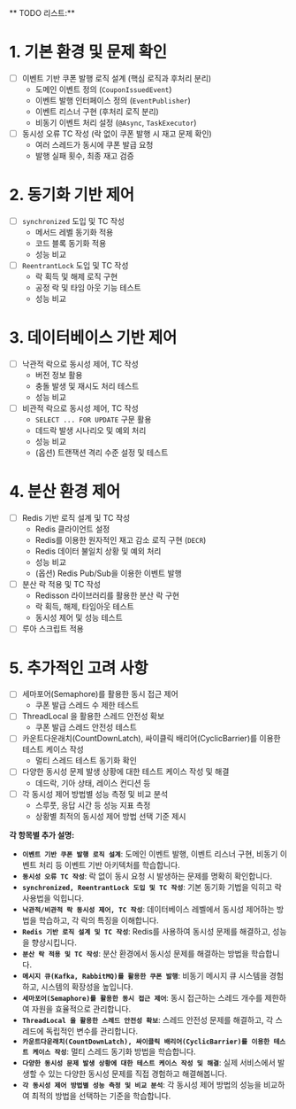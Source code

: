 

** TODO 리스트:**

# 1. 기본 환경 및 문제 확인

-[ ]  이벤트 기반 쿠폰 발행 로직 설계 (핵심 로직과 후처리 분리)
    - 도메인 이벤트 정의 (`CouponIssuedEvent`)
    - 이벤트 발행 인터페이스 정의 (`EventPublisher`)
    - 이벤트 리스너 구현 (후처리 로직 분리)
    - 비동기 이벤트 처리 설정 (`@Async`, `TaskExecutor`)
-[ ]  동시성 오류 TC 작성 (락 없이 쿠폰 발행 시 재고 문제 확인)
    - 여러 스레드가 동시에 쿠폰 발급 요청
    - 발행 실패 횟수, 최종 재고 검증
# 2. 동기화 기반 제어

-[ ]  `synchronized` 도입 및 TC 작성
    - 메서드 레벨 동기화 적용
    - 코드 블록 동기화 적용
    - 성능 비교
-[ ]  `ReentrantLock` 도입 및 TC 작성
    - 락 획득 및 해제 로직 구현
    - 공정 락 및 타임 아웃 기능 테스트
    - 성능 비교
# 3. 데이터베이스 기반 제어

-[ ]  낙관적 락으로 동시성 제어, TC 작성
    - 버전 정보 활용
    - 충돌 발생 및 재시도 처리 테스트
    - 성능 비교
-[ ]  비관적 락으로 동시성 제어, TC 작성
    - `SELECT ... FOR UPDATE` 구문 활용
    - 데드락 발생 시나리오 및 예외 처리
    - 성능 비교
    - (옵션) 트랜잭션 격리 수준 설정 및 테스트

# 4. 분산 환경 제어

-[ ]  Redis 기반 로직 설계 및 TC 작성
    - Redis 클라이언트 설정
    - Redis를 이용한 원자적인 재고 감소 로직 구현 (`DECR`)
    - Redis 데이터 불일치 상황 및 예외 처리
    - 성능 비교
    - (옵션) Redis Pub/Sub을 이용한 이벤트 발행
-[ ]  분산 락 적용 및 TC 작성
    - Redisson 라이브러리를 활용한 분산 락 구현
    - 락 획득, 해제, 타임아웃 테스트
    - 동시성 제어 및 성능 테스트
-[ ] 루아 스크립트 적용
    
# 5. 추가적인 고려 사항

-[ ]  세마포어(Semaphore)를 활용한 동시 접근 제어
     - 쿠폰 발급 스레드 수 제한 테스트
-[ ]  ThreadLocal 을 활용한 스레드 안전성 확보
     - 쿠폰 발급 스레드 안전성 테스트
-[ ]  카운트다운래치(CountDownLatch), 싸이클릭 배리어(CyclicBarrier)를 이용한 테스트 케이스 작성
   - 멀티 스레드 테스트 동기화 확인
-[ ]  다양한 동시성 문제 발생 상황에 대한 테스트 케이스 작성 및 해결
    - 데드락, 기아 상태, 레이스 컨디션 등
-[ ]  각 동시성 제어 방법별 성능 측정 및 비교 분석
    - 스루풋, 응답 시간 등 성능 지표 측정
    - 상황별 최적의 동시성 제어 방법 선택 기준 제시


**각 항목별 추가 설명:**

*   **`이벤트 기반 쿠폰 발행 로직 설계`**: 도메인 이벤트 발행, 이벤트 리스너 구현, 비동기 이벤트 처리 등 이벤트 기반 아키텍처를 학습합니다.
*   **`동시성 오류 TC 작성`**: 락 없이 동시 요청 시 발생하는 문제를 명확히 확인합니다.
*   **`synchronized, ReentrantLock 도입 및 TC 작성`**: 기본 동기화 기법을 익히고 락 사용법을 익힙니다.
*   **`낙관적/비관적 락 동시성 제어, TC 작성`**: 데이터베이스 레벨에서 동시성 제어하는 방법을 학습하고, 각 락의 특징을 이해합니다.
*   **`Redis 기반 로직 설계 및 TC 작성`**: Redis를 사용하여 동시성 문제를 해결하고, 성능을 향상시킵니다.
*   **`분산 락 적용 및 TC 작성`**: 분산 환경에서 동시성 문제를 해결하는 방법을 학습합니다.
*   **`메시지 큐(Kafka, RabbitMQ)를 활용한 쿠폰 발행`**: 비동기 메시지 큐 시스템을 경험하고, 시스템의 확장성을 높입니다.
*    **`세마포어(Semaphore)를 활용한 동시 접근 제어`**: 동시 접근하는 스레드 개수를 제한하여 자원을 효율적으로 관리합니다.
*   **`ThreadLocal 을 활용한 스레드 안전성 확보`**: 스레드 안전성 문제를 해결하고, 각 스레드에 독립적인 변수를 관리합니다.
* **`카운트다운래치(CountDownLatch), 싸이클릭 배리어(CyclicBarrier)를 이용한 테스트 케이스 작성`**: 멀티 스레드 동기화 방법을 학습합니다.
*  **`다양한 동시성 문제 발생 상황에 대한 테스트 케이스 작성 및 해결`**: 실제 서비스에서 발생할 수 있는 다양한 동시성 문제를 직접 경험하고 해결해봅니다.
*   **`각 동시성 제어 방법별 성능 측정 및 비교 분석`**: 각 동시성 제어 방법의 성능을 비교하여 최적의 방법을 선택하는 기준을 학습합니다.
